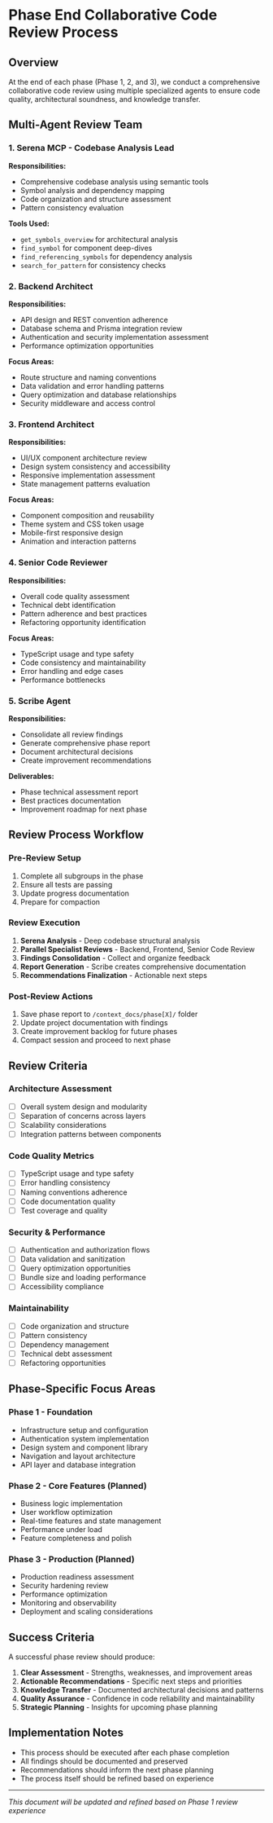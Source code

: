 # Phase End Collaborative Code Review Process

## Overview

At the end of each phase (Phase 1, 2, and 3), we conduct a comprehensive collaborative code review using multiple specialized agents to ensure code quality, architectural soundness, and knowledge transfer.

## Multi-Agent Review Team

### 1. Serena MCP - Codebase Analysis Lead
**Responsibilities:**
- Comprehensive codebase analysis using semantic tools
- Symbol analysis and dependency mapping
- Code organization and structure assessment
- Pattern consistency evaluation

**Tools Used:**
- `get_symbols_overview` for architectural analysis
- `find_symbol` for component deep-dives
- `find_referencing_symbols` for dependency analysis
- `search_for_pattern` for consistency checks

### 2. Backend Architect
**Responsibilities:**
- API design and REST convention adherence
- Database schema and Prisma integration review
- Authentication and security implementation assessment
- Performance optimization opportunities

**Focus Areas:**
- Route structure and naming conventions
- Data validation and error handling patterns
- Query optimization and database relationships
- Security middleware and access control

### 3. Frontend Architect
**Responsibilities:**
- UI/UX component architecture review
- Design system consistency and accessibility
- Responsive implementation assessment
- State management patterns evaluation

**Focus Areas:**
- Component composition and reusability
- Theme system and CSS token usage
- Mobile-first responsive design
- Animation and interaction patterns

### 4. Senior Code Reviewer
**Responsibilities:**
- Overall code quality assessment
- Technical debt identification
- Pattern adherence and best practices
- Refactoring opportunity identification

**Focus Areas:**
- TypeScript usage and type safety
- Code consistency and maintainability
- Error handling and edge cases
- Performance bottlenecks

### 5. Scribe Agent
**Responsibilities:**
- Consolidate all review findings
- Generate comprehensive phase report
- Document architectural decisions
- Create improvement recommendations

**Deliverables:**
- Phase technical assessment report
- Best practices documentation
- Improvement roadmap for next phase

## Review Process Workflow

### Pre-Review Setup
1. Complete all subgroups in the phase
2. Ensure all tests are passing
3. Update progress documentation
4. Prepare for compaction

### Review Execution
1. **Serena Analysis** - Deep codebase structural analysis
2. **Parallel Specialist Reviews** - Backend, Frontend, Senior Code Review
3. **Findings Consolidation** - Collect and organize feedback
4. **Report Generation** - Scribe creates comprehensive documentation
5. **Recommendations Finalization** - Actionable next steps

### Post-Review Actions
1. Save phase report to `/context_docs/phase[X]/` folder
2. Update project documentation with findings
3. Create improvement backlog for future phases
4. Compact session and proceed to next phase

## Review Criteria

### Architecture Assessment
- [ ] Overall system design and modularity
- [ ] Separation of concerns across layers
- [ ] Scalability considerations
- [ ] Integration patterns between components

### Code Quality Metrics
- [ ] TypeScript usage and type safety
- [ ] Error handling consistency
- [ ] Naming conventions adherence
- [ ] Code documentation quality
- [ ] Test coverage and quality

### Security & Performance
- [ ] Authentication and authorization flows
- [ ] Data validation and sanitization
- [ ] Query optimization opportunities
- [ ] Bundle size and loading performance
- [ ] Accessibility compliance

### Maintainability
- [ ] Code organization and structure
- [ ] Pattern consistency
- [ ] Dependency management
- [ ] Technical debt assessment
- [ ] Refactoring opportunities

## Phase-Specific Focus Areas

### Phase 1 - Foundation
- Infrastructure setup and configuration
- Authentication system implementation
- Design system and component library
- Navigation and layout architecture
- API layer and database integration

### Phase 2 - Core Features (Planned)
- Business logic implementation
- User workflow optimization
- Real-time features and state management
- Performance under load
- Feature completeness and polish

### Phase 3 - Production (Planned)
- Production readiness assessment
- Security hardening review
- Performance optimization
- Monitoring and observability
- Deployment and scaling considerations

## Success Criteria

A successful phase review should produce:

1. **Clear Assessment** - Strengths, weaknesses, and improvement areas
2. **Actionable Recommendations** - Specific next steps and priorities
3. **Knowledge Transfer** - Documented architectural decisions and patterns
4. **Quality Assurance** - Confidence in code reliability and maintainability
5. **Strategic Planning** - Insights for upcoming phase planning

## Implementation Notes

- This process should be executed after each phase completion
- All findings should be documented and preserved
- Recommendations should inform the next phase planning
- The process itself should be refined based on experience

---

*This document will be updated and refined based on Phase 1 review experience*